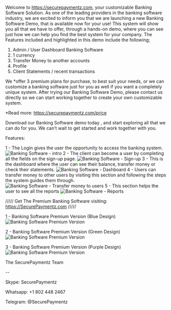 Welcome to https://securepaymentz.com, your customizable Banking Software Solution. As one of the leading providers in the banking software industry, we are excited to inform you that we are launching a new Banking Software Demo, that is available now for your use! This system will show you all that we have to offer, through a hands-on demo, where you can see just how we can help you find the best system for your company.
The Features included and highlighted in this demo include the following;

1. Admin / User Dashboard Banking Software
2. 1 currency
3. Transfer Money to another accounts
4. Profile
5. Client Statements / recent transactions

We *offer 3 premium plans for purchase, to best suit your needs, or we can customize a banking software just for you as well if you want a completely unique system. After trying our Banking Software Demo, please contact us directly so we can start working together to create your own customizable system. 

*Read more: https://securepaymentz.com/price

Download our Banking Software demo today , and start exploring all that we can do for you. We can’t wait to get started and work together with you.

Features:

1 - The Login gives the user the opportunity to access  the banking system.
![Banking Software - intro ](https://securepaymentz.com/image-1.png)
2 - The client can become a user by completing all the fields on the sign-up page.
![Banking Software - Sign-up](https://securepaymentz.com/image-2.png)
3 - This is the dashboard where the user can see their balance, transfer money or check their statements.
![Banking Software - Dashboard ](https://securepaymentz.com/image-3.png)
4 - Users can transfer money to other users by visiting this section and following the steps the system guides them through.
![Banking Software - Transfer money to users ](https://securepaymentz.com/image-4.png)
5 - This section helps the user to see all the reports
![Banking Software - Reports ](https://securepaymentz.com/image-5.png)






///// Get The Premium Banking Software visiting: https://SecurePaymentz.com /////

1 - Banking Software Premium Version (Blue Design)
![Banking Software Premium Version](https://securepaymentz.com/image-6.png)

2 - Banking Software Premium Version (Green Design)
![Banking Software Premium Version](https://securepaymentz.com/image-7.png)

3 - Banking Software Premium Version (Purple Design)
![Banking Software Premium Version](https://securepaymentz.com/image-8.png)



The SecurePaymentz Team

--


Skype: SecurePaymentz

Whatsapp: +1 802 448 2467

Telegram: @SecurePaymentz
